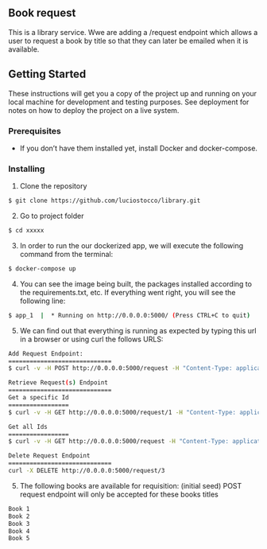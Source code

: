 
## Book request

This is a library service. Wwe are adding a ​/request ​endpoint which allows a user to request a book by title so that they can later be emailed when it is available. 

## Getting Started

These instructions will get you a copy of the project up and running on your local machine for development and testing purposes. See deployment for notes on how to deploy the project on a live system.

### Prerequisites

* If you don’t have them installed yet, install Docker and docker-compose.

### Installing

1. Clone the repository

```sh
$ git clone https://github.com/luciostocco/library.git
```

2. Go to project folder

```sh
$ cd xxxxx
```

3. In order to run the our dockerized app, we will execute the following command from the terminal:

```sh
$ docker-compose up
```

4. You can see the image being built, the packages installed according to the requirements.txt, etc. If everything went right, you will see the following line:

```sh
$ app_1  |  * Running on http://0.0.0.0:5000/ (Press CTRL+C to quit)
```

5. We can find out that everything is running as expected by typing this url in a browser or using curl the follows URLS:

```sh
Add Request Endpoint:
=============================
$ curl -v -H POST http://0.0.0.0:5000/request -H "Content-Type: application/json" -d "{ \"email\":  \"lucio@mail.com\", \"title\": \"Book 1\"}"

Retrieve Request(s) Endpoint
=============================
Get a specific Id
=================
$ curl -v -H GET http://0.0.0.0:5000/request/1 -H "Content-Type: application/json"

Get all Ids
=================
$ curl -v -H GET http://0.0.0.0:5000/request -H "Content-Type: application/json"

Delete Request Endpoint
=============================
curl -X DELETE http://0.0.0.0:5000/request/3 
```

5. The following books are available for requisition: (initial seed)
   POST request endpoint will only be accepted for these books titles

```sh
Book 1
Book 2
Book 3
Book 4
Book 5
```
